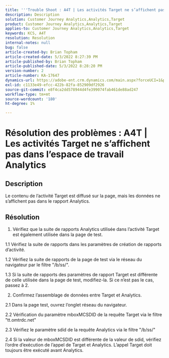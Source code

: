 ```yaml
---
title: '''Trouble Shoot : A4T | Les activités Target ne s’affichent pas dans l’espace de travail Analytics'
description: Description
solution: Customer Journey Analytics,Analytics,Target
product: Customer Journey Analytics,Analytics,Target
applies-to: Customer Journey Analytics,Analytics,Target
keywords: KCS, A4T
resolution: Resolution
internal-notes: null
bug: false
article-created-by: Brian Topham
article-created-date: 5/3/2022 8:27:39 PM
article-published-by: Brian Topham
article-published-date: 5/3/2022 8:28:20 PM
version-number: 2
article-number: KA-17647
dynamics-url: https://adobe-ent.crm.dynamics.com/main.aspx?forceUCI=1&pagetype=entityrecord&etn=knowledgearticle&id=fe385676-1fcb-ec11-a7b5-6045bd00db25
exl-id: c1133e49-efcc-422b-82fa-852909df2926
source-git-commit: e8f4ca2dd578944d4fe399074fab461de88ad247
workflow-type: tm+mt
source-wordcount: '180'
ht-degree: 1%

---
```


# Résolution des problèmes : A4T | Les activités Target ne s’affichent pas dans l’espace de travail Analytics

## Description

Le contenu de l’activité Target est diffusé sur la page, mais les données ne s’affichent pas dans le rapport Analytics.

## Résolution


1. Vérifiez que la suite de rapports Analytics utilisée dans l’activité Target est également utilisée dans la page de test.

1.1 Vérifiez la suite de rapports dans les paramètres de création de rapports d’activité.

1.2 Vérifiez la suite de rapports de la page de test via le réseau du navigateur par le filtre &quot;/b/ss/&quot;.

1.3 Si la suite de rapports des paramètres de rapport Target est différente de celle utilisée dans la page de test, modifiez-la. Si ce n’est pas le cas, passez à 2.

2. Confirmez l’assemblage de données entre Target et Analytics.

2.1 Dans la page test, ouvrez l’onglet réseau du navigateur.

2.2 Vérification du paramètre mboxMCSDID de la requête Target via le filtre &quot;tt.omtrdc.net&quot;

2.3 Vérifiez le paramètre sdid de la requête Analytics via le filtre &quot;/b/ss/&quot;

2.4 Si la valeur de mboxMCSDID est différente de la valeur de sdid, vérifiez l’ordre d’exécution de l’appel de Target et Analytics. L’appel Target doit toujours être exécuté avant Analytics.
